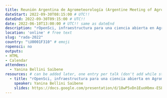 ```yaml
---
title: Reunión Argentina de Agrometeorología (Argentine Meeting of Agrometeorology)
dateStart: 2022-09-30T08:15:00 # UTC!!
dateEnd: 2022-09-30T09:15:00 # UTC!!
date: 2022-06-10T13:00:00 # UTC!! same as dateEnd
description: "rOpenSci, infraestructura para una ciencia abierta en Agrometeorología"
location: 'online' # free text
slug: "rada-2022"
country: "\U0001F310" # emoji
ropensci: no
outputs: 
- HTML
- Calendar 
attendees:
  - Yanina Bellini Saibene
resources: # can be added later, one entry per talk (don't add while still empty, add once there are resources)
  - title: "rOpenSci, infraestructura para una ciencia abierta en Agrometeorología"
    speaker: Yanina Bellini Saibene
    slides: https://docs.google.com/presentation/d/18wP5vDn1EuoHbmx-ESLcOzNupNjv8_bZPkzrp4QQnpM/edit#slide=id.g13389be7b22_0_0
---
```


